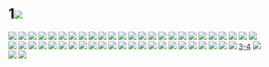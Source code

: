 # 1![](../img/1-2/00000001.jpg)
![](../img/1-2/00000002.jpg)
![](../img/1-2/00000003.jpg)
![](../img/1-2/00000004.jpg)
![](../img/1-2/00000005.jpg)
![](../img/1-2/00000006.jpg)
![](../img/1-2/00000007.jpg)
![](../img/1-2/00000008.jpg)
![](../img/1-2/00000009.jpg)
![](../img/1-2/00000010.jpg)
![](../img/1-2/00000011.jpg)
![](../img/1-2/00000012.jpg)
![](../img/1-2/00000013.jpg)
![](../img/1-2/00000014.jpg)
![](../img/1-2/00000015.jpg)
![](../img/1-2/00000016.jpg)
![](../img/1-2/00000017.jpg)
![](../img/1-2/00000018.jpg)
![](../img/1-2/00000019.jpg)
![](../img/1-2/00000020.jpg)
![](../img/1-2/00000021.jpg)
![](../img/1-2/00000022.jpg)
![](../img/1-2/00000023.jpg)
![](../img/1-2/00000024.jpg)
![](../img/1-2/00000025.jpg)
![](../img/1-2/00000026.jpg)
![](../img/1-2/00000027.jpg)
![](../img/1-2/00000028.jpg)
![](../img/1-2/00000029.jpg)
![](../img/1-2/00000030.jpg)
![](../img/1-2/00000031.jpg)
![](../img/1-2/00000032.jpg)
![](../img/1-2/00000033.jpg)
![](../img/1-2/00000034.jpg)
![](../img/1-2/00000035.jpg)
![](../img/1-2/00000036.jpg)
![](../img/1-2/00000037.jpg)
![](../img/1-2/00000038.jpg)
![](../img/1-2/00000039.jpg)
![](../img/1-2/00000040.jpg)
![](../img/1-2/00000041.jpg)
![](../img/1-2/00000042.jpg)
![](../img/1-2/00000043.jpg)
![](../img/1-2/00000044.jpg)
![](../img/1-2/00000045.jpg)
![](../img/1-2/00000046.jpg)
![](../img/1-2/00000047.jpg)
![](../img/1-2/00000048.jpg)
![](../img/1-2/00000049.jpg)
[3-4](./dir/3-4.md)
![](../img/1-2/00000050.jpg)
![](../img/1-2/00000051.jpg)
![](../img/1-2/00000052.jpg)
